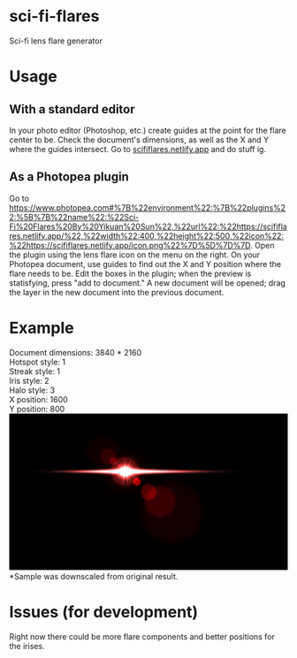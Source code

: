 # sci-fi-flares
Sci-fi lens flare generator

# Usage
<h2>With a standard editor</h2>
In your photo editor (Photoshop, etc.) create guides at the point for the flare center to be. Check the document's dimensions, as well as the X and Y where the guides intersect. Go to <a href="https://scififlares.netlify.app">scififlares.netlify.app</a> and do stuff ig.
<h2>As a Photopea plugin</h2>
Go to <a href="https://www.photopea.com#%7B%22environment%22:%7B%22plugins%22:%5B%7B%22name%22:%22Sci-Fi%20Flares%20By%20Yikuan%20Sun%22,%22url%22:%22https://scififlares.netlify.app/%22,%22width%22:400,%22height%22:500,%22icon%22:%22https://scififlares.netlify.app/icon.png%22%7D%5D%7D%7D">https://www.photopea.com#%7B%22environment%22:%7B%22plugins%22:%5B%7B%22name%22:%22Sci-Fi%20Flares%20By%20Yikuan%20Sun%22,%22url%22:%22https://scififlares.netlify.app/%22,%22width%22:400,%22height%22:500,%22icon%22:%22https://scififlares.netlify.app/icon.png%22%7D%5D%7D%7D</a>. Open the plugin using the lens flare icon on the menu on the right. On your Photopea document, use guides to find out the X and Y position where the flare needs to be. Edit the boxes in the plugin; when the preview is statisfying, press "add to document." A new document will be opened; drag the layer in the new document into the previous document.

# Example
Document dimensions: 3840 * 2160<br />
Hotspot style: 1<br />
Streak style: 1<br />
Iris style: 2<br />
Halo style: 3<br />
X position: 1600<br />
Y position: 800<br />
<img src="demoflare.jpg" />*Sample was downscaled from original result.

# Issues (for development)
Right now there could be more flare components and better positions for the irises.